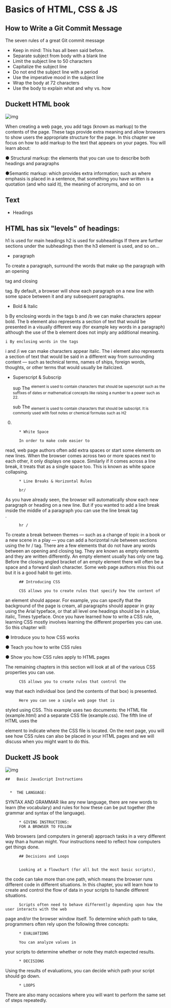 # Basics of HTML, CSS & JS

## How to Write a Git Commit Message

The seven rules of a great Git commit message
* Keep in mind: This has all been said before.
* Separate subject from body with a blank line
* Limit the subject line to 50 characters
* Capitalize the subject line
* Do not end the subject line with a period
* Use the imperative mood in the subject line
* Wrap the body at 72 characters
* Use the body to explain what and why vs. how

## Duckett HTML book
![img](https://designshack.net/wp-content/uploads/duckettbook-f.jpg)

When creating a web page, you add tags
(known as markup) to the contents of the
page. These tags provide extra meaning
and allow browsers to show users the
appropriate structure for the page.
In this chapter we focus on how to add markup to the text that
appears on your pages. You will learn about:

● Structural markup: the elements that you can use to
describe both headings and paragraphs

●Semantic markup: which provides extra information; such
as where emphasis is placed in a sentence, that something
you have written is a quotation (and who said it), the
meaning of acronyms, and so on


## Text

* Headings 

## HTML has six "levels" of headings:

h1 is used for main headings
h2 is used for subheadings
If there are further sections
under the subheadings then the
h3 element is used, and so
on...
  
  
  * paragraph
  
  To create a paragraph, surround
the words that make up the
paragraph with an opening <p>
tag and closing </p> tag.
By default, a browser will show
each paragraph on a new line
with some space between it and
any subsequent paragraphs.
  
  
  * Bold & Italic
  
  
  b By enclosing words in the tags
b and /b we can make
characters appear bold.
The b element also represents
a section of text that would be
presented in a visually different
way (for example key words in a
paragraph) although the use of
the b element does not imply
any additional meaning.
    
    i By enclosing words in the tags
i and /i we can make
characters appear italic.
The i element also represents
a section of text that would be
said in a different way from
surrounding content — such as
technical terms, names of ships,
foreign words, thoughts, or other
terms that would usually be
italicized.
      
      
      
   * Superscript & Subscrip
  
  
      sup
The <sup> element is used
to contain characters that
should be superscript such
as the suffixes of dates or
mathematical concepts like
raising a number to a power such
as 22.
        
        sub
The <sub> element is used to
contain characters that should
be subscript. It is commonly
used with foot notes or chemical
formulas such as H2
0.
          
  
          * White Space
          
          In order to make code easier to
read, web page authors often
add extra spaces or start some
elements on new lines.
When the browser comes across
two or more spaces next to each
other, it only displays one space.
Similarly if it comes across a line
break, it treats that as a single
space too. This is known as
white space collapsing.
          
  
          * Line Breaks & Horizontal Rules
          
          br/
As you have already seen, the
browser will automatically show
each new paragraph or heading
on a new line. But if you wanted
to add a line break inside the
middle of a paragraph you can
use the line break tag <br />.
          
          hr /
To create a break between
themes — such as a change of
topic in a book or a new scene
in a play — you can add a
horizontal rule between sections
using the hr / tag.
There are a few elements that
do not have any words between
an opening and closing tag. They
are known as empty elements
and they are written differently.
An empty element usually
has only one tag. Before the
closing angled bracket of an
empty element there will often
be a space and a forward slash
character. Some web page
authors miss this out but it is a
good habit to get into.
          
          
          ## Introducing CSS
          
          CSS allows you to create rules that specify how the content of
an element should appear. For example, you can specify that
the background of the page is cream, all paragraphs should
appear in gray using the Arial typeface, or that all level one
headings should be in a blue, italic, Times typeface.
Once you have learned how to write a CSS rule, learning CSS
mostly involves learning the different properties you can use.
So this chapter will:
          
  
  
● Introduce you to how CSS works
  
  
● Teach you how to write CSS rules
          
         
● Show you how CSS rules apply to HTML pages
  
  
  
The remaining chapters in this section will look at all of the
various CSS properties you can use.
          
          CSS allows you to create rules that control the
way that each individual box (and the contents
of that box) is presented.
          
          Here you can see a simple web page that is
styled using CSS.
This example uses two documents: the HTML file (example.html)
and a separate CSS file (example.css). The fifth line of HTML uses the
<link> element to indicate where the CSS file is located.
On the next page, you will see how CSS rules can also be placed in your
HTML pages and we will discuss when you might want to do this.
          
   
  ## Duckett JS book
          
   ![img](https://i.ytimg.com/vi/wrtqiTl2Xuo/maxresdefault.jpg)
          
         
          
    ##   Basic JavaScript Instructions
          
  
      *  THE LANGUAGE:
SYNTAX AND GRAMMAR
like any new language, there are new
words to learn (the vocabulary) and rules
for how these can be put together (the
grammar and syntax of the language).
          
          
          * GIVING INSTRUCTIONS:
          FOR A BROWSER TO FOLLOW
Web browsers (and computers in general)
approach tasks in a very different way than
a human might. Your instructions need to
reflect how computers get things done. 
          
          

          ## Decisions and Loops
     
         
          Looking at a flowchart (for all but the most basic scripts),
the code can take more than one path, which means the
browser runs different code in different situations. In this
chapter, you will learn how to create and control the flow of
data in your scripts to handle different situations. 
          
          Scripts often need to behave differently depending upon how the user interacts with the web
page and/or the browser window itself. To determine which path to take, programmers often
rely upon the following three concepts:
          
          * EVALUATIONS 
          
          You can analyze values in
your scripts to determine
whether or note they
match expected results.
          
          * DECISIONS
          
Using the results of
evaluations, you can
decide which path your
script should go down.
          
          * LOOPS
          
There are also many
occasions where you will
want to perform the same
set of steps repeatedly. 
          
          
